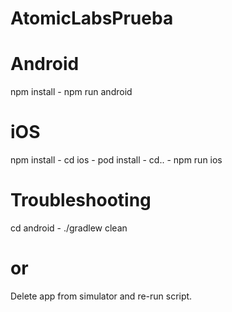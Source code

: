 # AtomicLabsPrueba

# Android 
npm install -
npm run android

# iOS
npm install - 
cd ios -
pod install -
cd.. -
npm run ios

# Troubleshooting
cd android -
./gradlew clean

# or

Delete app from simulator and re-run script.
